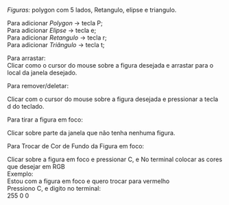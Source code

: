 <p><em>Figuras:</em> polygon com 5 lados, Retangulo, elipse e triangulo.</p>

<p>Para adicionar <em>Polygon</em> -> tecla P;</br>
Para adicionar <em>Elipse </em>  -> tecla e;</br>
Para adicionar <em>Retangulo</em> -> tecla r;</br>
Para adicionar <em>Triângulo</em> -> tecla t;</br>
</p>
<p>
Para arrastar:</br>
Clicar como o cursor do mouse sobre a figura desejada e arrastar para o local da janela desejado.
<p>
Para remover/deletar:

Clicar com o cursor do mouse sobre a figura desejada e pressionar a tecla d do teclado.

Para tirar a figura em foco:

Clicar sobre parte da janela que não tenha nenhuma figura.
  
Para Trocar de Cor de Fundo da Figura em foco:
  
Clicar sobre a figura em foco e pressionar C, e No terminal colocar as cores que desejar em RGB</br>
Exemplo:</br>
Estou com a figura em foco e quero trocar para vermelho </br>
Pressiono C, e digito no terminal: </br>
255
0
0






